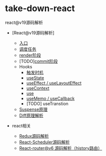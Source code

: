 # take-down-react
react@v19源码解析
- [React@v19源码解析]
    - [入口](https://github.com/MyPrototypeWhat/take-down-react/issues/1)
    - [调度任务](https://github.com/MyPrototypeWhat/take-down-react/issues/2)
    - [render阶段](https://github.com/MyPrototypeWhat/take-down-react/issues/3)
    - [TODO][commit阶段]()
    - Hooks
      - [触发时机](https://github.com/MyPrototypeWhat/take-down-react/issues/6)    
      - [useState](https://github.com/MyPrototypeWhat/take-down-react/issues/4)
      - [useEffect / useLayoutEffect](https://github.com/MyPrototypeWhat/take-down-react/issues/5)
      - [useContext](https://github.com/MyPrototypeWhat/take-down-react/issues/7)
      - [use](https://github.com/MyPrototypeWhat/take-down-react/issues/8)
      - [useMemo / useCallback](https://github.com/MyPrototypeWhat/take-down-react/discussions/12)
      - [TODO] useTranstion
    - [Suspense原理](https://github.com/MyPrototypeWhat/take-down-react/discussions/10)
    - [Diff原理解析](https://github.com/MyPrototypeWhat/take-down-react/discussions/11)
 
- react相关
  - [Redux源码解析](https://github.com/MyPrototypeWhat/take-down/issues/6)  
  - [React-Scheduler源码解析](https://github.com/MyPrototypeWhat/take-down/issues/23)
  - [React-router@v6 源码解析（history路由）](https://github.com/MyPrototypeWhat/take-down/issues/26)
